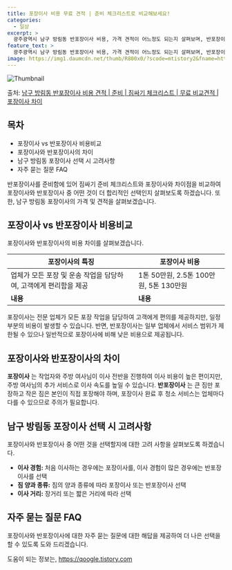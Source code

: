 ```yaml
---
title: 포장이사 비용 무료 견적 | 준비 체크리스트로 비교해보세요!
categories:
  - 일상
excerpt: >
  광주광역시 남구 방림동 반포장이사 비용, 가격 견적이 어느정도 되는지 살펴보며, 반포장이사를 준비함에 있어 짐싸기 준비 체크리스트가 무엇인지 보겠습니다. 마지막으로 포장이사와 차이점을 통해 무료 비교견적으로 어떤 것이 더 합리적인 선택인지 공유 드립니다.남구 방림동 포장이사 견적 샘플 보기 👈 클릭남구 방림동 포장이사 가격 살펴보기 👈 클릭남구 방림동 반포장이사 평균 이사 비용평수남구 방림동 평균 이사 비용원룸 이사9평 이하 (1톤)30만원~투룸/쓰리룸 이사16평 ~ 20평 (2.5톤)80만원~쓰리룸 이사21평 (5톤) ~110만원~우리집 무료 이사견적 받기 👈 클릭포장 vs 반포장 이사: 비용과 서비스의 차이이사 업체를 선택할 때 포장과 반포장의 가장 큰 차이점은 서비스 범위와 비용입니다.포장이사..
feature_text: >
  광주광역시 남구 방림동 반포장이사 비용, 가격 견적이 어느정도 되는지 살펴보며, 반포장이사를 준비함에 있어 짐싸기 준비 체크리스트가 무엇인지 보겠습니다. 마지막으로 포장이사와 차이점을 통해 무료 비교견적으로 어떤 것이 더 합리적인 선택인지 공유 드립니다.남구 방림동 포장이사 견적 샘플 보기 👈 클릭남구 방림동 포장이사 가격 살펴보기 👈 클릭남구 방림동 반포장이사 평균 이사 비용평수남구 방림동 평균 이사 비용원룸 이사9평 이하 (1톤)30만원~투룸/쓰리룸 이사16평 ~ 20평 (2.5톤)80만원~쓰리룸 이사21평 (5톤) ~110만원~우리집 무료 이사견적 받기 👈 클릭포장 vs 반포장 이사: 비용과 서비스의 차이이사 업체를 선택할 때 포장과 반포장의 가장 큰 차이점은 서비스 범위와 비용입니다.포장이사..
image: https://img1.daumcdn.net/thumb/R800x0/?scode=mtistory2&fname=https%3A%2F%2Fblog.kakaocdn.net%2Fdn%2FncSWa%2FbtsHa1qSmq4%2FLMCfSJxpqbK7u59n7msrak%2Fimg.webp
---
```


![Thumbnail](https://img1.daumcdn.net/thumb/R800x0/?scode=mtistory2&fname=https%3A%2F%2Fblog.kakaocdn.net%2Fdn%2FncSWa%2FbtsHa1qSmq4%2FLMCfSJxpqbK7u59n7msrak%2Fimg.webp)

<p>출처: <a href="https://qoogle.tistory.com/9519" rel="dofollow">남구 방림동 반포장이사 비용 견적 | 준비 | 짐싸기 체크리스트 | 무료 비교견적 | 포장이사 차이</a> </p>

## 목차

  * 포장이사 vs 반포장이사 비용비교
  * 포장이사와 반포장이사의 차이
  * 남구 방림동 포장이사 선택 시 고려사항
  * 자주 묻는 질문 FAQ

반포장이사를 준비함에 있어 짐싸기 준비 체크리스트와 포장이사와 차이점을 비교하여 포장이사와 반포장이사 중 어떤 것이 더 합리적인 선택인지
살펴보도록 하겠습니다. 또한, 남구 방림동 포장이사의 가격 및 견적을 살펴보겠습니다.

## 포장이사 vs 반포장이사 비용비교

포장이사와 반포장이사의 비용 차이를 살펴보겠습니다.

**포장이사의 특징** | **포장이사 비용**  
---|---  
업체가 모든 포장 및 운송 작업을 담당하여, 고객에게 편리함을 제공 | 1톤 50만원, 2.5톤 100만원, 5톤 130만원  
**내용** | **내용**  
  
포장이사는 전문 업체가 모든 포장 작업을 담당하여 고객에게 편의를 제공하지만, 일정 부분의 비용이 발생할 수 있습니다. 반면, 반포장이사는
일부 업체에서 서비스 범위가 제한될 수 있으나 일반적으로 포장이사에 비해 낮은 비용으로 제공됩니다.

## 포장이사와 반포장이사의 차이

**포장이사** 는 작업자와 주방 여사님이 이사 전반을 진행하여 이사 비용이 높은 편이지만, 주방 여사님의 추가 서비스로 이사 속도를 높일
수 있습니다. **반포장이사** 는 큰 짐만 포장하고 작은 짐은 본인이 직접 포장해야 하며, 포장이사 완료 후 청소 서비스는 업체마다 다를
수 있으므로 주의가 필요합니다.

## 남구 방림동 포장이사 선택 시 고려사항

포장이사와 반포장이사 중 어떤 것을 선택할지에 대한 고려 사항을 살펴보도록 하겠습니다.

  * **이사 경험:** 처음 이사하는 경우에는 포장이사를, 이사 경험이 많은 경우에는 반포장이사를 선택
  * **짐 양과 종류:** 짐의 양과 종류에 따라 포장이사 또는 반포장이사 선택
  * **이사 거리:** 장거리 또는 짧은 거리에 따라 선택

## 자주 묻는 질문 FAQ

포장이사와 반포장이사에 대한 자주 묻는 질문에 대한 해답을 제공하여 더 나은 선택을 할 수 있도록 도와 드리겠습니다.



 

도움이 되는 정보는, <a href="https://qoogle.tistory.com" rel="dofollow">https://qoogle.tistory.com</a>


